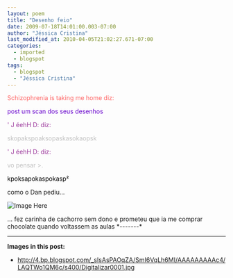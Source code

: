 ```yaml
---
layout: poem
title: "Desenho feio"
date: 2009-07-18T14:01:00.003-07:00
author: "Jéssica Cristina"
last_modified_at: 2010-04-05T21:02:27.671-07:00
categories:
  - imported
  - blogspot
tags:
  - blogspot
  - "Jéssica Cristina"
---
```


<span style="color:#ff6666;">Schizophrenia is taking me home diz:

</span><span style="color:#6600cc;">post um scan dos seus desenhos

</span><span style="color:#663366;"></span><span style="color:#993399;">' J éehH D: diz:

</span><span style="color:#c0c0c0;">skopakspoaksopaskasokaopsk

</span><span style="color:#993399;">' J éehH D: diz:

</span><span style="color:#c0c0c0;">vo pensar >.

</span><span style="color:#c0c0c0;">

</span><span style="color:#c0c0c0;">

</span><span style="color:#000000;">kpoksapokaspokasp²

como o Dan pediu...

![Image Here](http://4.bp.blogspot.com/_sIsAsPAOqZA/SmI6VqLh6MI/AAAAAAAAAc4/LAQTWo1QM6c/s400/Digitalizar0001.jpg)

<p> </p><p>...   fez carinha de cachorro sem dono e prometeu que ia me comprar chocolate quando voltassem as aulas *-------*

</p></span>

---
**Images in this post:**
- http://4.bp.blogspot.com/_sIsAsPAOqZA/SmI6VqLh6MI/AAAAAAAAAc4/LAQTWo1QM6c/s400/Digitalizar0001.jpg

